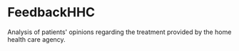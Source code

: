 # FeedbackHHC
Analysis of patients' opinions regarding the treatment provided by the home health care agency.
